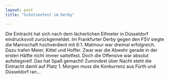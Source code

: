 ```yaml
---
layout: post
title: "Schützenfest im Derby"

---
```


Die Eintracht hat sich nach dem lächerlichen Elfmeter in Düsseldorf eindrucksvoll zurückgemeldet. Im Frankfurter Derby gegen den FSV siegte die Mannschaft hochverdient mit 6:1. Matmour war dreimal erfolgreich. Dazu trafen Meier, Kittel und Hoffer. Zwar war die Abwehr gerade in der ersten Hälfte nicht immer sattelfest. Doch die Offensive war absolut aufstiegsreif. Das hat Spaß gemacht! Zumindest über Nacht steht die Eintracht damit auf Platz 1. Morgen muss die Konkurrenz aus Fürth und Düsseldorf ran...


